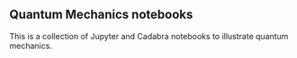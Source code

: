 
Quantum Mechanics notebooks
---------------------------

This is a collection of Jupyter and Cadabra notebooks to illustrate
quantum mechanics.
